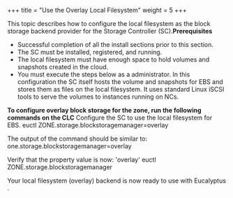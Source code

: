 +++
title = "Use the Overlay Local Filesystem"
weight = 5
+++

This topic describes how to configure the local filesystem as the block storage backend provider for the Storage Controller (SC).**Prerequisites** 

* Successful completion of all the install sections prior to this section. 
* The SC must be installed, registered, and running. 
* The local filesystem must have enough space to hold volumes and snapshots created in the cloud. 
* You must execute the steps below as a administrator. 
In this configuration the SC itself hosts the volume and snapshots for EBS and stores them as files on the local filesystem. It uses standard Linux iSCSI tools to serve the volumes to instances running on NCs. 

**To configure overlay block storage for the zone, run the following commands on the CLC** Configure the SC to use the local filesystem for EBS. 
    euctl ZONE.storage.blockstoragemanager=overlay 

The output of the command should be similar to: 
    one.storage.blockstoragemanager=overlay

Verify that the property value is now: 'overlay' 
    euctl ZONE.storage.blockstoragemanager

Your local filesystem (overlay) backend is now ready to use with Eucalyptus . 

